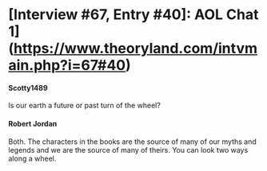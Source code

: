 # [Interview #67, Entry #40]: AOL Chat 1](https://www.theoryland.com/intvmain.php?i=67#40)

#### Scotty1489

Is our earth a future or past turn of the wheel?

#### Robert Jordan

Both. The characters in the books are the source of many of our myths and legends and we are the source of many of theirs. You can look two ways along a wheel.

